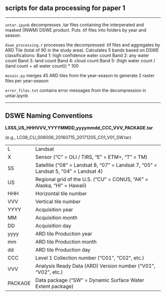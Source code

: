 ## scripts for data processing for paper 1

---

`untar.ipynb` decompresses .tar files containing the interperated and masked (INWM) DSWE product. Puts .tif files into folders by year and season.

`dswe_processing.r` processes the decompressed .tif files and aggregates by ARD Tile (total of 90 in the study area). Calculates 5 bands based on DSWE classifications: 
          Band 1: high confidence water count
          Band 2: any water count
          Band 3: land count
          Band 4: cloud count
          Band 5: (high water count / (land count + all water count)) * 100

`mosaic.py` merges 45 ARD tiles from the year-season to generate 2 raster files per year-season


`error_files.txt` contains error messages from the decompression in untar.ipynb

---

## DSWE Naming Conventions
**LXSS_US_HHHVVV_YYYYMMDD_yyyymmdd_CCC_VVV_PACKAGE.tar**

(e.g., LC08_CU_006006_20160715_20171205_C01_V01_SW.tar)

|   |   |
| - | ------- |
| L | Landsat |
| X | Sensor (“C” = OLI / TIRS, “E” = ETM+, “T” = TM) |
| SS | Satellite (“08” = Landsat 8, “07” = Landsat 7, “05” = Landsat 5, “04” = Landsat 4) |
| US | Regional grid of the U.S. (“CU” = CONUS, “AK” = Alaska, “HI” = Hawaii)| 
| HHH | Horizontal tile number
| VVV | Vertical tile number
| YYYY | Acquisition year
| MM | Acquisition month
| DD | Acquisition day
| yyyy | ARD tile Production year
| mm | ARD tile Production month
| dd | ARD tile Production day
| CCC | Level 1 Collection number (“C01”, “C02”, etc.)
| VVV | Analysis Ready Data (ARD) Version number (“V01”, “V02”, etc.)
| PACKAGE | Data package (“SW” = Dynamic Surface Water Extent package)
